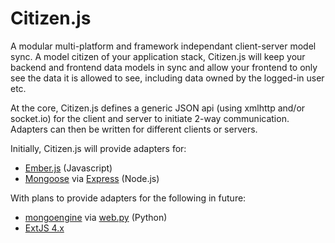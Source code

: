 Citizen.js
==========
A modular multi-platform and framework independant client-server model sync. A model citizen of your application stack, Citizen.js will keep your backend and frontend data models in sync and allow your frontend to only see the data it is allowed to see, including data owned by the logged-in user etc.

At the core, Citizen.js defines a generic JSON api (using xmlhttp and/or socket.io) for the client and server to initiate 2-way communication. Adapters can then be written for different clients or servers. 

Initially, Citizen.js will provide adapters for:

 * [Ember.js](http://emberjs.com/) (Javascript)
 * [Mongoose](http://mongoosejs.com/) via [Express](http://expressjs.com/) (Node.js)

With plans to provide adapters for the following in future:

 * [mongoengine](http://mongoengine.org/) via [web.py](http://webpy.org/) (Python)
 * [ExtJS 4.x](http://sencha.com) 
